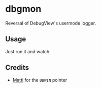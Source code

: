 # dbgmon

Reversal of DebugView's usermode logger.

## Usage
Just run it and watch.

## Credits
* [Matti](https://github.com/Mattiwatti) for the `DBWIN` pointer
